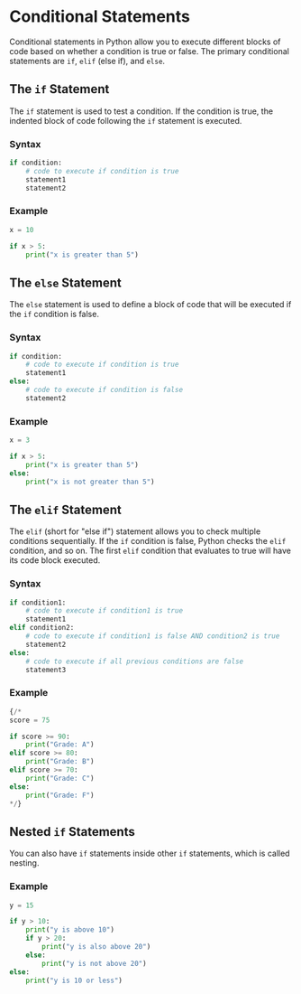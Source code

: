 # Conditional Statements

Conditional statements in Python allow you to execute different blocks of code based on whether a condition is true or false. The primary conditional statements are `if`, `elif` (else if), and `else`.

## The `if` Statement

The `if` statement is used to test a condition. If the condition is true, the indented block of code following the `if` statement is executed.

### Syntax

```python
if condition:
    # code to execute if condition is true
    statement1
    statement2
```

### Example

```python
x = 10

if x > 5:
    print("x is greater than 5")
```

## The `else` Statement

The `else` statement is used to define a block of code that will be executed if the `if` condition is false.

### Syntax

```python
if condition:
    # code to execute if condition is true
    statement1
else:
    # code to execute if condition is false
    statement2
```

### Example

```python
x = 3

if x > 5:
    print("x is greater than 5")
else:
    print("x is not greater than 5")
```

## The `elif` Statement

The `elif` (short for "else if") statement allows you to check multiple conditions sequentially. If the `if` condition is false, Python checks the `elif` condition, and so on. The first `elif` condition that evaluates to true will have its code block executed.

### Syntax

```python
if condition1:
    # code to execute if condition1 is true
    statement1
elif condition2:
    # code to execute if condition1 is false AND condition2 is true
    statement2
else:
    # code to execute if all previous conditions are false
    statement3
```

### Example

```python
{/*
score = 75

if score >= 90:
    print("Grade: A")
elif score >= 80:
    print("Grade: B")
elif score >= 70:
    print("Grade: C")
else:
    print("Grade: F")
*/}
```

## Nested `if` Statements

You can also have `if` statements inside other `if` statements, which is called nesting.

### Example

```python
y = 15

if y > 10:
    print("y is above 10")
    if y > 20:
        print("y is also above 20")
    else:
        print("y is not above 20")
else:
    print("y is 10 or less")
```
